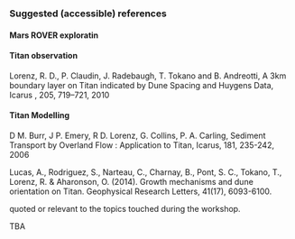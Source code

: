 ### Suggested (accessible) references

#### Mars ROVER exploratin

#### Titan observation

Lorenz, R. D., P. Claudin, J. Radebaugh, T. Tokano and B. Andreotti, A 3km boundary layer on Titan indicated by Dune Spacing and Huygens Data, Icarus , 205, 719–721, 2010

#### Titan Modelling

D M. Burr, J P. Emery, R D. Lorenz, G. Collins, P. A. Carling, Sediment Transport by Overland Flow : Application to Titan, Icarus, 181, 235-242, 2006

Lucas, A., Rodriguez, S., Narteau, C., Charnay, B., Pont, S. C., Tokano, T., Lorenz, R. & Aharonson, O. (2014). Growth mechanisms and dune orientation on Titan. Geophysical Research Letters, 41(17), 6093-6100.

quoted or relevant to the topics touched during the workshop.

TBA
